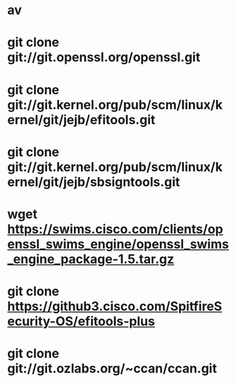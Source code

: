 # av
# git clone git://git.openssl.org/openssl.git
# git clone git://git.kernel.org/pub/scm/linux/kernel/git/jejb/efitools.git
# git clone git://git.kernel.org/pub/scm/linux/kernel/git/jejb/sbsigntools.git
# wget https://swims.cisco.com/clients/openssl_swims_engine/openssl_swims_engine_package-1.5.tar.gz
# git clone https://github3.cisco.com/SpitfireSecurity-OS/efitools-plus
# git clone git://git.ozlabs.org/~ccan/ccan.git

